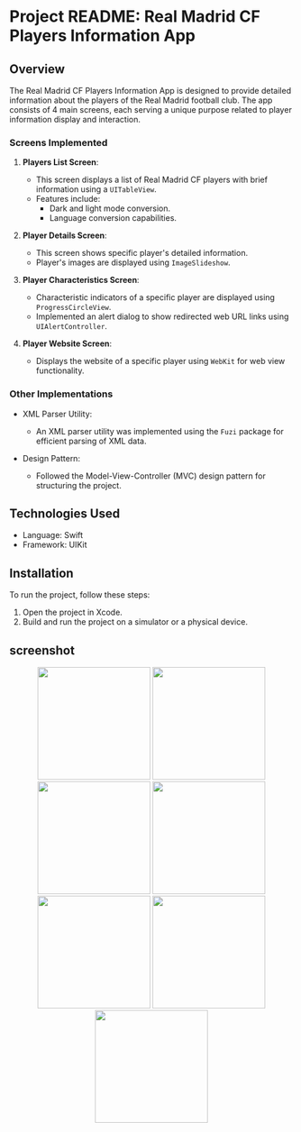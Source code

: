 # Project README: Real Madrid CF Players Information App

## Overview
The Real Madrid CF Players Information App is designed to provide detailed information about the players of the Real Madrid football club. The app consists of 4 main screens, each serving a unique purpose related to player information display and interaction.

### Screens Implemented
1. **Players List Screen**:
    - This screen displays a list of Real Madrid CF players with brief information using a `UITableView`.
    - Features include:
        - Dark and light mode conversion.
        - Language conversion capabilities.

2. **Player Details Screen**:
    - This screen shows specific player's detailed information.
    - Player's images are displayed using `ImageSlideshow`.

3. **Player Characteristics Screen**:
    - Characteristic indicators of a specific player are displayed using `ProgressCircleView`.
    - Implemented an alert dialog to show redirected web URL links using `UIAlertController`.

4. **Player Website Screen**:
    - Displays the website of a specific player using `WebKit` for web view functionality.

### Other Implementations
- XML Parser Utility:
    - An XML parser utility was implemented using the `Fuzi` package for efficient parsing of XML data.
    
- Design Pattern:
    - Followed the Model-View-Controller (MVC) design pattern for structuring the project.

## Technologies Used
- Language: Swift
- Framework: UIKit

## Installation
To run the project, follow these steps:
1. Open the project in Xcode.
2. Build and run the project on a simulator or a physical device.


## screenshot

<div align="center">
  <div align="center">
    <img src="https://github.com/illiafedenko/RealMadrid C.F/blob/main/screenshots/1.png" width="200px">
    <img src="https://github.com/illiafedenko/RealMadrid C.F/blob/main/screenshots/2.png" width="200px">
    <img src="https://github.com/illiafedenko/RealMadrid C.F/blob/main/screenshots/3.png" width="200px">
    <img src="https://github.com/illiafedenko/RealMadrid C.F/blob/main/screenshots/4.png" width="200px">
    <img src="https://github.com/illiafedenko/RealMadrid C.F/blob/main/screenshots/5.png" width="200px">
    <img src="https://github.com/illiafedenko/RealMadrid C.F/blob/main/screenshots/6.png" width="200px">
    <img src="https://github.com/illiafedenko/RealMadrid C.F/blob/main/screenshots/7.png" width="200px">
  </div>
</div>
